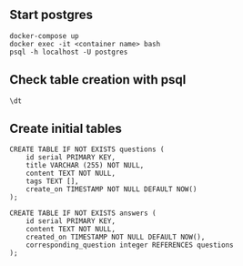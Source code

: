 ## Start postgres
```
docker-compose up
docker exec -it <container name> bash
psql -h localhost -U postgres
```

## Check table creation with psql
`\dt`

## Create initial tables
```
CREATE TABLE IF NOT EXISTS questions (
    id serial PRIMARY KEY,
    title VARCHAR (255) NOT NULL,
    content TEXT NOT NULL,
    tags TEXT [],
    create_on TIMESTAMP NOT NULL DEFAULT NOW()
);

CREATE TABLE IF NOT EXISTS answers (
    id serial PRIMARY KEY,
    content TEXT NOT NULL,
    created_on TIMESTAMP NOT NULL DEFAULT NOW(),
    corresponding_question integer REFERENCES questions
);
```